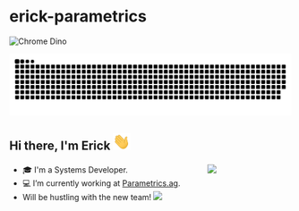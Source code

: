 # erick-parametrics


![Chrome Dino](https://mir-s3-cdn-cf.behance.net/project_modules/max_1200/4ff07986208593.5d9a654e92f36.gif)

<div align="right">
  <a href="https://1999azzar.github.io/1999AZZAR/">
  <img  src="https://github.com/1999AZZAR/1999AZZAR/blob/main/resources/img/grid-snake.svg"
       alt="snake" /></a>
</div>


<h2 align="left">Hi there, I'm Erick</a> <img src="https://raw.githubusercontent.com/ABSphreak/ABSphreak/master/gifs/Hi.gif" height="30" />
 
<a href="[https://github.com/erick-parametrics)"><img align='right' src='https://github.com/UjwalKandi/UjwalKandi/blob/changes-to-readme/svg/87202985-820dcb80-c2b6-11ea-9f56-7ec461c497c3.gif' width='150"'></a></h2>



- 🎓 I'm a Systems Developer.
- 💻 I’m currently working at [Parametrics.ag](https://parametrics.ag).
- Will be hustling with the new team! <img src="https://media.giphy.com/media/WUlplcMpOCEmTGBtBW/giphy.gif" width="30">
 




